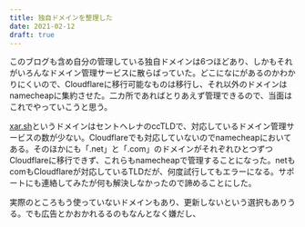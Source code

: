 ```yaml
---
title: 独自ドメインを整理した
date: 2021-02-12
draft: true
---
```


このブログも含め自分の管理している独自ドメインは6つほどあり、しかもそれがいろんなドメイン管理サービスに散らばっていた。どこになにがあるのかわかりにくいので、Cloudflareに移行可能なものは移行し、それ以外のドメインはnamecheapに集約させた。二カ所であればとりあえず管理できるので、当面はこれでやっていこうと思う。

[xar.sh](https://xar.sh)というドメインはセントヘレナのccTLDで、対応しているドメイン管理サービスの数が少ない。Cloudflareでも対応していないのでnamecheapにおいてある。そのほかにも「.net」と「.com」のドメインがそれぞれひとつずつCloudflareに移行できず、これらもnamecheapで管理することになった。netもcomもCloudflareが対応しているTLDだが、何度試行してもエラーになる。サポートにも連絡してみたが何も解決しなかったので諦めることにした。

実際のところもう使っていないドメインもあり、更新しないという選択もありうる。でも広告とかおかれるるのもなんとなく嫌だし、
